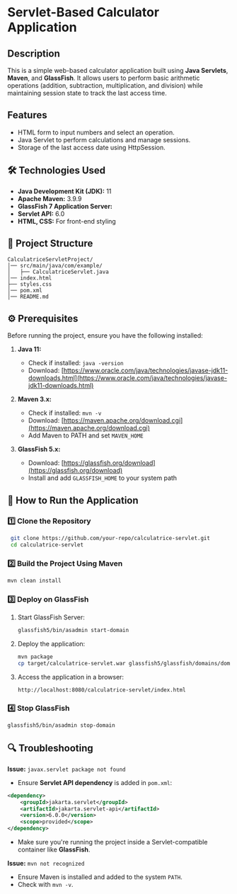 # Servlet-Based Calculator Application

## Description
This is a simple web-based calculator application built using **Java Servlets**, **Maven**, and **GlassFish**. It allows users to perform basic arithmetic operations (addition, subtraction, multiplication, and division) while maintaining session state to track the last access time.

## Features  
- HTML form to input numbers and select an operation.  
- Java Servlet to perform calculations and manage sessions.  
- Storage of the last access date using HttpSession.
  
## 🛠 Technologies Used

- **Java Development Kit (JDK):** 11
- **Apache Maven:** 3.9.9
- **GlassFish 7 Application Server:** 
- **Servlet API:** 6.0
- **HTML, CSS:** For front-end styling

## 📂 Project Structure
```
CalculatriceServletProject/
│── src/main/java/com/example/
│   ├── CalculatriceServlet.java
│── index.html
├── styles.css
│── pom.xml
│── README.md
```

## ⚙️ Prerequisites
Before running the project, ensure you have the following installed:
1. **Java 11:**
   - Check if installed: `java -version`
   - Download: [https://www.oracle.com/java/technologies/javase-jdk11-downloads.html](https://www.oracle.com/java/technologies/javase-jdk11-downloads.html)

2. **Maven 3.x:**
   - Check if installed: `mvn -v`
   - Download: [https://maven.apache.org/download.cgi](https://maven.apache.org/download.cgi)
   - Add Maven to PATH and set `MAVEN_HOME`

3. **GlassFish 5.x:**
   - Download: [https://glassfish.org/download](https://glassfish.org/download)
   - Install and add `GLASSFISH_HOME` to your system path

## 🚀 How to Run the Application

### **1️⃣ Clone the Repository**
```sh
 git clone https://github.com/your-repo/calculatrice-servlet.git
 cd calculatrice-servlet
```

### **2️⃣ Build the Project Using Maven**
```sh
mvn clean install
```

### **3️⃣ Deploy on GlassFish**
1. Start GlassFish Server:
   ```sh
   glassfish5/bin/asadmin start-domain
   ```
2. Deploy the application:
   ```sh
   mvn package
   cp target/calculatrice-servlet.war glassfish5/glassfish/domains/domain1/autodeploy/
   ```
3. Access the application in a browser:
   ```
   http://localhost:8080/calculatrice-servlet/index.html
   ```

### **4️⃣ Stop GlassFish**
```sh
glassfish5/bin/asadmin stop-domain
```

## 🔍 Troubleshooting
**Issue:** `javax.servlet package not found`
- Ensure **Servlet API dependency** is added in `pom.xml`:
```xml
<dependency>
    <groupId>jakarta.servlet</groupId>
    <artifactId>jakarta.servlet-api</artifactId>
    <version>6.0.0</version>
    <scope>provided</scope>
</dependency>
```
- Make sure you're running the project inside a Servlet-compatible container like **GlassFish**.

**Issue:** `mvn not recognized`
- Ensure Maven is installed and added to the system `PATH`.
- Check with `mvn -v`.




